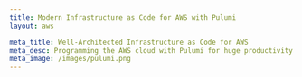 ```yaml
---
title: Modern Infrastructure as Code for AWS with Pulumi
layout: aws

meta_title: Well-Architected Infrastructure as Code for AWS
meta_desc: Programming the AWS cloud with Pulumi for huge productivity gains, and a unified programming model for Devs and DevOps.
meta_image: /images/pulumi.png
---
```

